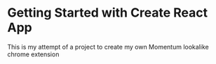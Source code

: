 # Getting Started with Create React App

This is my attempt of a project to create my own Momentum lookalike chrome extension

